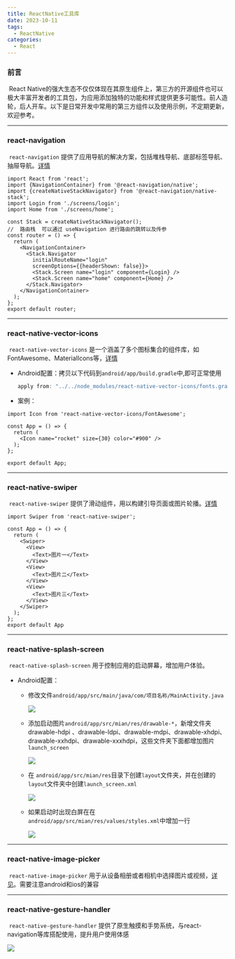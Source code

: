 ```yaml
---
title: ReactNative工具库
date: 2023-10-11
tags:
  - ReactNative
categories:
  - React
---
```


### 前言

​		React Native的强大生态不仅仅体现在其原生组件上，第三方的开源组件也可以极大丰富开发者的工具包，为应用添加独特的功能和样式提供更多可能性。前人造轮，后人开车。以下是日常开发中常用的第三方组件以及使用示例，不定期更新，欢迎参考。

------

### react-navigation

​		`react-navigation` 提供了应用导航的解决方案，包括堆栈导航、底部标签导航、抽屉导航。[详情](https://reactnavigation.org/)

```tsx
import React from 'react';
import {NavigationContainer} from '@react-navigation/native';
import {createNativeStackNavigator} from '@react-navigation/native-stack';
import Login from './screens/login';
import Home from './screens/home';

const Stack = createNativeStackNavigator();
//  路由栈  可以通过 useNavigation 进行路由的跳转以及传参
const router = () => {
  return (
    <NavigationContainer>
      <Stack.Navigator
        initialRouteName="login"
        screenOptions={{headerShown: false}}>
        <Stack.Screen name="login" component={Login} />
        <Stack.Screen name="home" component={Home} />
      </Stack.Navigator>
    </NavigationContainer>
  );
};
export default router;
```

------

### react-native-vector-icons

​		`react-native-vector-icons` 是一个涵盖了多个图标集合的组件库，如FontAwesome、MaterialIcons等，[详情](https://github.com/oblador/react-native-vector-icons)

- Android配置：拷贝以下代码到`android/app/build.gradle`中,即可正常使用

  ```java
  apply from: "../../node_modules/react-native-vector-icons/fonts.gradle"
  ```

- 案例：

```tsx
import Icon from 'react-native-vector-icons/FontAwesome';

const App = () => {
  return (
    <Icon name="rocket" size={30} color="#900" />
  );
};

export default App;
```

------

### react-native-swiper

​		`react-native-swiper` 提供了滑动组件，用以构建引导页面或图片轮播。[详情](https://github.com/leecade/react-native-swiper)

```tsx
import Swiper from 'react-native-swiper';

const App = () => {
  return (
    <Swiper>
      <View>
        <Text>图片一</Text>
      </View>
      <View>
        <Text>图片二</Text>
      </View>
      <View>
        <Text>图片三</Text>
      </View>
    </Swiper>
  );
};
export default App
```

------

### react-native-splash-screen

​		`react-native-splash-screen` 用于控制应用的启动屏幕，增加用户体验。

- Android配置：

  - 修改文件`android/app/src/main/java/com/项目名称/MainActivity.java`

    ![](https://cdn.jsdelivr.net/gh/kq981024/Media/202406131817965.png)

  - 添加启动图片`android/app/src/mian/res/drawable-*`，新增文件夹drawable-hdpi 、drawable-ldpi、drawable-mdpi、drawable-xhdpi、drawable-xxhdpi、drawable-xxxhdpi，这些文件夹下面都增加图片`launch_screen`

    ![](https://cdn.jsdelivr.net/gh/kq981024/Media/202406131821932.png)

  - 在 `android/app/src/mian/res`目录下创建`layout`文件夹，并在创建的`layout`文件夹中创建`launch_screen.xml`

    ![](https://cdn.jsdelivr.net/gh/kq981024/Media/202406131824765.png)

  - 如果启动时出现白屏在在 `android/app/src/mian/res/values/styles.xml`中增加一行

    ![](https://cdn.jsdelivr.net/gh/kq981024/Media/202406131828996.png)

------

### react-native-image-picker

​		`react-native-image-picker` 用于从设备相册或者相机中选择图片或视频，[详见](https://github.com/react-native-image-picker/react-native-image-picker)。需要注意android和ios的兼容



------

### react-native-gesture-handler

​	`react-native-gesture-handler` 提供了原生触摸和手势系统，与react-navigation等库搭配使用，提升用户使用体感

![](https://cdn.jsdelivr.net/gh/kq981024/Media/202406131920641.png)

### 